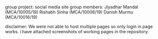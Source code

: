 group project:
social media site
group members:
Jiyadhar Mandal (MCA/10005/19)
Rishabh Sinha (MCA/10006/19)
Danish Murmu (MCA/10016/19)

disclaimer:
We were not able to host multiple pages so only login in page works.
i have attached screenshots of working pages in the repository.
